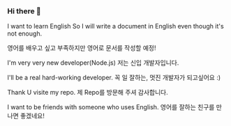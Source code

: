 ### Hi there 👋

I want to learn English
So I will write a document in English even though it's not enough.

영어를 배우고 싶고 부족하지만 영어로 문서를 작성할 예정!

I'm very very new developer(Node.js) 
저는 신입 개발자입니다.

I'll be a real hard-working developer.
꼭 일 잘하는, 멋진 개발자가 되고싶어요 :)

Thank U visite my repo.
제 Repo를 방문해 주셔 감사합니다.

I want to be friends with someone who uses English.
영어를 잘하는 친구를 만나면 좋겠네요!

<!--
**kwanyung/kwanyung** is a ✨ _special_ ✨ repository because its `README.md` (this file) appears on your GitHub profile.

Here are some ideas to get you started:

- 🔭 I’m currently working on ...
- 🌱 I’m currently learning ...
- 👯 I’m looking to collaborate on ...
- 🤔 I’m looking for help with ...
- 💬 Ask me about ...
- 📫 How to reach me: ...
- 😄 Pronouns: ...
- ⚡ Fun fact: ...
-->
